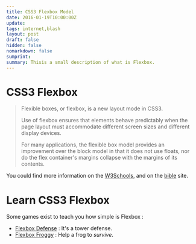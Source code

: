 ```yaml
---
title: CSS3 Flexbox Model
date: 2016-01-19T10:00:00Z
update: 
tags: internet,blash
layout: post
draft: false
hidden: false
nomarkdown: false
sumprint: 
summary: Thisis a small description of what is Flexbox.
---
```



CSS3 Flexbox
============

> Flexible boxes, or flexbox, is a new layout mode in CSS3.
> 
> Use of flexbox ensures that elements behave predictably when the page layout must accommodate different screen sizes and different display devices.
> 
> For many applications, the flexible box model provides an improvement over the block model in that it does not use floats, nor do the flex container's margins collapse with the margins of its contents.

You could find more information on the [W3Schools][w3s], and on the [bible][w3c] site.

[w3c]: https://www.w3.org/TR/css-flexbox-1/
[w3s]: http://www.w3schools.com/css/css3_flexbox.asp "A great documentation with example"

Learn CSS3 Flexbox
==================

Some games exist to teach you how simple is Flexbox :

* [Flexbox Defense][fbd] : It's a tower defense.
* [Flexbox Froggy][fbf] : Help a frog to *survive*.


[fbd]: http://www.flexboxdefense.com/
[fbf]: http://flexboxfroggy.com/

